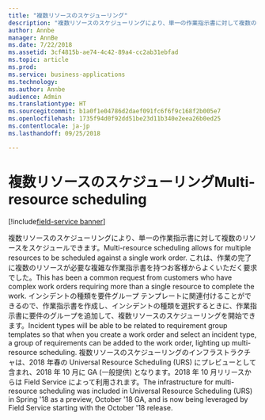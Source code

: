 ```yaml
---
title: "複数リソースのスケジューリング"
description: "複数リソースのスケジューリングにより、単一の作業指示書に対して複数のリソースをスケジュールできます。"
author: Annbe
manager: AnnBe
ms.date: 7/22/2018
ms.assetid: 3cf4815b-ae74-4c42-89a4-cc2ab31ebfad
ms.topic: article
ms.prod: 
ms.service: business-applications
ms.technology: 
ms.author: Annbe
audience: Admin
ms.translationtype: HT
ms.sourcegitcommit: b1a0f1e04786d2daef091fc6f6f9c168f2b005e7
ms.openlocfilehash: 1735f94d0f92dd51be23d11b340e2eea26b0ed25
ms.contentlocale: ja-jp
ms.lasthandoff: 09/25/2018

---
```

#  <a name="multi-resource-scheduling"></a><span data-ttu-id="81099-103">複数リソースのスケジューリング</span><span class="sxs-lookup"><span data-stu-id="81099-103">Multi-resource scheduling</span></span>

[!include[field-service banner](../../includes/field-service.md)]




<span data-ttu-id="81099-104">複数リソースのスケジューリングにより、単一の作業指示書に対して複数のリソースをスケジュールできます。</span><span class="sxs-lookup"><span data-stu-id="81099-104">Multi-resource scheduling allows for multiple resources to be scheduled against a single work order.</span></span> <span data-ttu-id="81099-105">これは、作業の完了に複数のリソースが必要な複雑な作業指示書を持つお客様からよくいただく要求でした。</span><span class="sxs-lookup"><span data-stu-id="81099-105">This has been a common request from customers who have complex work orders requiring more than a single resource to complete the work.</span></span> <span data-ttu-id="81099-106">インシデントの種類を要件グループ テンプレートに関連付けることができるので、作業指示書を作成し、インシデントの種類を選択するときに、作業指示書に要件のグループを追加して、複数リソースのスケジューリングを開始できます。</span><span class="sxs-lookup"><span data-stu-id="81099-106">Incident types will be able to be related to requirement group templates so that when you create a work order and select an incident type, a group of requirements can be added to the work order, lighting up multi-resource scheduling.</span></span>  <span data-ttu-id="81099-107">複数リソースのスケジューリングのインフラストラクチャは、2018 年春の Universal Resource Scheduling (URS) にプレビューとして含まれ、2018 年 10 月に GA (一般提供) となります。2018 年 10 月リリースからは Field Service によって利用されます。</span><span class="sxs-lookup"><span data-stu-id="81099-107">The infrastructure for multi-resource scheduling was included in Universal Resource Scheduling (URS) in Spring '18 as a preview, October '18 GA, and is now being leveraged by Field Service starting with the October '18 release.</span></span>

